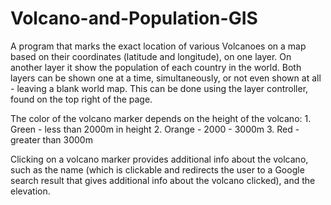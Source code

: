 # Volcano-and-Population-GIS
A program that marks the exact location of various Volcanoes on a map based on their coordinates (latitude and longitude), on one layer. On another layer it show the population of each country in the world.
Both layers can be shown one at a time, simultaneously, or not even shown at all - leaving a blank world map. This can be done using the layer controller, found on the top right of the page. 

The color of the volcano marker depends on the height of the volcano:
    1. Green - less than 2000m in height
    2. Orange - 2000 - 3000m
    3. Red - greater than 3000m
    
Clicking on a volcano marker provides additional info about the volcano, such as the name (which is clickable and redirects the user to a Google search result that gives additional info about the volcano clicked), and the elevation. 

